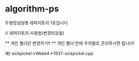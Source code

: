 # algorithm-ps
두병장삼일병 레퍼지토리 1호입니다.

// 레퍼지토리 사용법(변경되었음)

** 개인 폴더만 변경하기!!
** 개인 폴더 안에 주차별로 관리하시면 됩니다!

예) sickpickel->Week4->1937-sickpickel.cpp